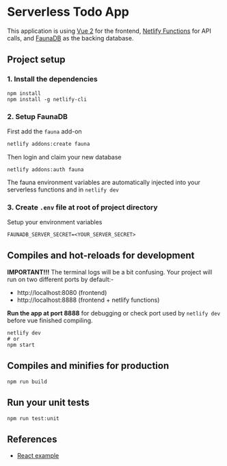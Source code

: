 # Serverless Todo App
This application is using [Vue 2](https://vuejs.org/v2/guide/) for the frontend, [Netlify Functions](https://www.netlify.com/docs/functions/) for API calls, and [FaunaDB](https://fauna.com/) as the backing database.

## Project setup
### 1. Install the dependencies
```
npm install
npm install -g netlify-cli
```
### 2. Setup FaunaDB
First add the `fauna` add-on

```bash
netlify addons:create fauna
```

Then login and claim your new database

```
netlify addons:auth fauna
```
The fauna environment variables are automatically injected into your serverless functions and in `netlify dev`

### 3. Create `.env` file at root of project directory
Setup your environment variables
```
FAUNADB_SERVER_SECRET=<YOUR_SERVER_SECRET>

```

## Compiles and hot-reloads for development
**IMPORTANT!!!** The terminal logs will be a bit confusing. Your project will run on two different ports by default:-
* http://localhost:8080 (frontend) 
* http://localhost:8888 (frontend + netlify functions) 

**Run the app at port 8888** for debugging or check port used by `netlify dev` before vue finished compiling.
```
netlify dev
# or
npm start
```

## Compiles and minifies for production
```
npm run build
```

## Run your unit tests
```
npm run test:unit
```

## References 
* [React example](https://github.com/netlify/netlify-faunadb-example/blob/master/README.md)